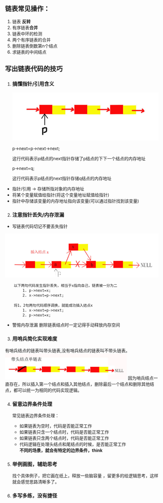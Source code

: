 ## 链表常见操作：

  1. 链表 **反转**
  2. 有序链表**合并**
  3. 链表中环的检测
  4. 两个有序链表的合并
  5. 删除链表倒数第n个结点
  6. 求链表的中间结点

## 写出链表代码的技巧

1. ### **搞懂**指针/引用含义
   ![链表\_1](../IMG/%E9%93%BE%E8%A1%A8_1.jpg)
   
   p->next=p->next->next;
   
   这行代码表示p结点的next指针存储了p结点的下下一个结点的内存地址
   
   p->next=q;
   
   这行代码表示p结点的next指针存储q结点的内存地址

- 指针/引用 →  存储所指对象的内存地址
- 将某个变量赋值给指针(将这个变量地址赋值给指针)
- 指针中存储该变量的内存地址指向该变量(可以通过指针找到该变量)

2. ### **注意**指针丢失/内存泄漏
 * 写链表代码切记不要丢失指针
     
 
     
![链表_2](../IMG/%E9%93%BE%E8%A1%A8_2.jpg)
~~~~
    以下两句代码发生指针丢失，相当于x指向自己，链表被一分为二
        1. p->next=x;
        2. x->next=p->next;
    
    将1，2句两句代码顺序调换，就能成功插入结点x
        1. x->next=p->next;
        2. p->next=x;
~~~~

    
* 警惕内存泄漏
  删除链表结点时一定记得手动释放内存空间

3. ### 用**哨兵**简化实现难度
  有哨兵结点的链表叫带头链表,没有哨兵结点的链表叫不带头链表。
 <img src="https://github.com/wj825953087/DataStructure/blob/master/IMG/%E9%93%BE%E8%A1%A8_3.jpg" width="400px">
 因为哨兵结点一直存在，所以插入第一个结点和插入其他结点，删除最后一个结点和删除其他结点，都可以统一为相同的代码实现逻辑。
 
4. ### 留意**边界条件**处理 
     常见链表边界条件处理：
     * 如果链表为空时，代码是否能正常工作
     * 如果链表只含一个结点时，代码是否能正常工作
     * 如果链表只含两个结点时，代码是否能正常工作
     * 代码逻辑在处理头结点和尾结点的时候，是否能正常工作  
     **不同的场景，就会有特定的边界条件，think**
 5. ### 举例**画图**，辅助思考
      找个具体例子，把它画在纸上，释放一些脑容量 ，留更多的给逻辑思考，这样就会感觉思路清晰多了。
      
  6. ### 多写多练，没有捷径

